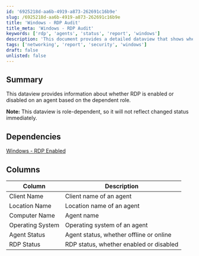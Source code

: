 ```yaml
---
id: '6925218d-aa6b-4919-a873-262691c16b9e'
slug: /6925218d-aa6b-4919-a873-262691c16b9e
title: 'Windows - RDP Audit'
title_meta: 'Windows - RDP Audit'
keywords: ['rdp', 'agents', 'status', 'report', 'windows']
description: 'This document provides a detailed dataview that shows whether RDP is enabled or disabled on agents, based on their dependent roles. It includes important information such as client name, location name, computer name, operating system, agent status, and RDP status. Note that the dataview reflects role-dependent changes and may not show immediate status updates.'
tags: ['networking', 'report', 'security', 'windows']
draft: false
unlisted: false
---
```


## Summary

This dataview provides information about whether RDP is enabled or disabled on an agent based on the dependent role.

**Note:** This dataview is role-dependent, so it will not reflect changed status immediately.

## Dependencies

[Windows - RDP Enabled](/docs/2aa464bf-472c-48db-a3a8-f8fc1aa11091)

## Columns

| Column              | Description                                 |
|---------------------|---------------------------------------------|
| Client Name         | Client name of an agent                     |
| Location Name       | Location name of an agent                   |
| Computer Name       | Agent name                                  |
| Operating System    | Operating system of an agent                |
| Agent Status        | Agent status, whether offline or online     |
| RDP Status          | RDP status, whether enabled or disabled     |